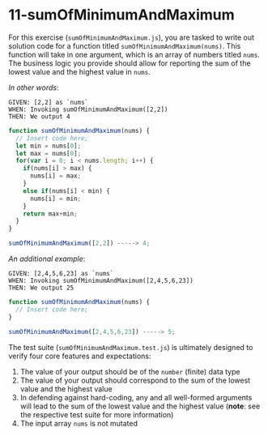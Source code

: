 # 11-sumOfMinimumAndMaximum

For this exercise (`sumOfMinimumAndMaximum.js`), you are tasked to write out solution code for a function titled `sumOfMinimumAndMaximum(nums)`. This function will take in one argument, which is an array of numbers titled `nums`. The business logic you provide should allow for reporting the sum of the lowest value and the highest value in `nums`.

_In other words_:

```
GIVEN: [2,2] as `nums`
WHEN: Invoking sumOfMinimumAndMaximum([2,2])
THEN: We output 4
```

```js
function sumOfMinimumAndMaximum(nums) {
  // Insert code here;
  let min = nums[0];
  let max = nums[0];
  for(var i = 0; i < nums.length; i++) {
    if(nums[i] > max) {
      nums[i] = max;
    }
    else if(nums[i] < min) {
      nums[i] = min;
    }
    return max+min;
  }
}

sumOfMinimumAndMaximum([2,2]) -----> 4;
```

_An additional example_:

```
GIVEN: [2,4,5,6,23] as `nums`
WHEN: Invoking sumOfMinimumAndMaximum([2,4,5,6,23])
THEN: We output 25
```

```js
function sumOfMinimumAndMaximum(nums) {
  // Insert code here;
}

sumOfMinimumAndMaximum([2,4,5,6,23]) -----> 5;
```

The test suite (`sumOfMinimumAndMaximum.test.js`) is ultimately designed to verify four core features and expectations:

1) The value of your output should be of the `number` (finite) data type 
2) The value of your output should correspond to the sum of the lowest value and the highest value
3) In defending against hard-coding, any and all well-formed arguments will lead to the sum of the lowest value and the highest value (**note**: see the respective test suite for more information)
4) The input array `nums` is not mutated